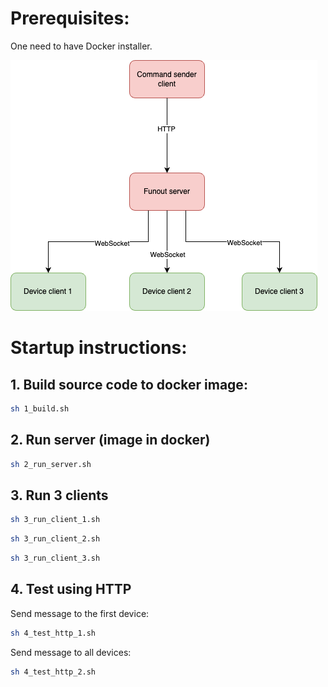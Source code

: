# Prerequisites:

One need to have Docker installer.

![architecture](./docs/architecture.png)

# Startup instructions:

## 1. Build source code to docker image:

```bash
sh 1_build.sh
```

## 2. Run server (image in docker)

```bash
sh 2_run_server.sh
```

## 3. Run 3 clients 

```bash
sh 3_run_client_1.sh
```

```bash
sh 3_run_client_2.sh
```

```bash
sh 3_run_client_3.sh
```

## 4. Test using HTTP

Send message to the first device:
```bash
sh 4_test_http_1.sh
```

Send message to all devices:
```bash
sh 4_test_http_2.sh
```

